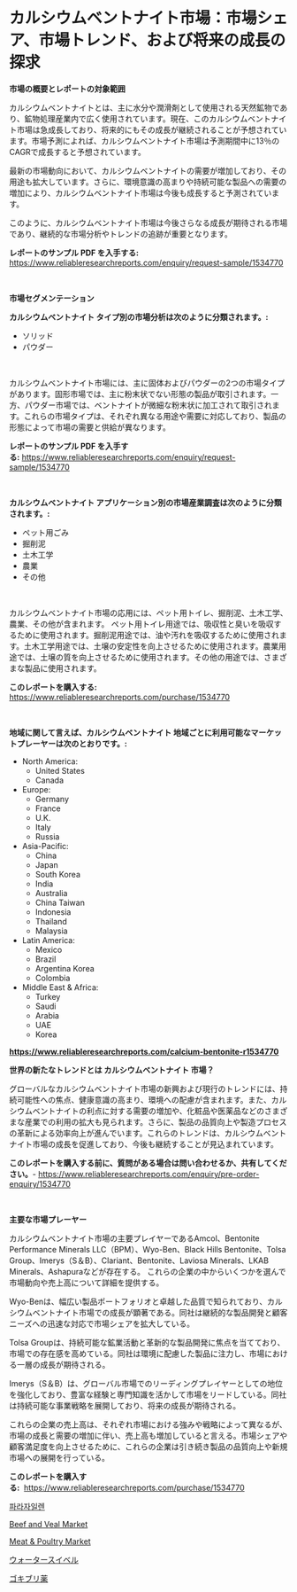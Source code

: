 <p><h1>カルシウムベントナイト市場：市場シェア、市場トレンド、および将来の成長の探求</h1></p><p><strong>市場の概要とレポートの対象範囲</strong></p>
<p><p>カルシウムベントナイトとは、主に水分や潤滑剤として使用される天然鉱物であり、鉱物処理産業内で広く使用されています。現在、このカルシウムベントナイト市場は急成長しており、将来的にもその成長が継続されることが予想されています。市場予測によれば、カルシウムベントナイト市場は予測期間中に13％のCAGRで成長すると予想されています。</p><p>最新の市場動向において、カルシウムベントナイトの需要が増加しており、その用途も拡大しています。さらに、環境意識の高まりや持続可能な製品への需要の増加により、カルシウムベントナイト市場は今後も成長すると予測されています。</p><p>このように、カルシウムベントナイト市場は今後さらなる成長が期待される市場であり、継続的な市場分析やトレンドの追跡が重要となります。</p></p>
<p><strong>レポートのサンプル PDF を入手する:</strong> <a href="https://www.reliableresearchreports.com/enquiry/request-sample/1534770">https://www.reliableresearchreports.com/enquiry/request-sample/1534770</a></p>
<p>&nbsp;</p>
<p><strong>市場セグメンテーション</strong></p>
<p><strong>カルシウムベントナイト タイプ別の市場分析は次のように分類されます。:</strong></p>
<p><ul><li>ソリッド</li><li>パウダー</li></ul></p>
<p>&nbsp;</p>
<p><p>カルシウムベントナイト市場には、主に固体およびパウダーの2つの市場タイプがあります。固形市場では、主に粉末状でない形態の製品が取引されます。一方、パウダー市場では、ベントナイトが微細な粉末状に加工されて取引されます。これらの市場タイプは、それぞれ異なる用途や需要に対応しており、製品の形態によって市場の需要と供給が異なります。</p></p>
<p><strong>レポートのサンプル PDF を入手する:</strong>&nbsp;<a href="https://www.reliableresearchreports.com/enquiry/request-sample/1534770">https://www.reliableresearchreports.com/enquiry/request-sample/1534770</a></p>
<p>&nbsp;</p>
<p><strong> カルシウムベントナイト アプリケーション別の市場産業調査は次のように分類されます。:</strong></p>
<p><ul><li>ペット用ごみ</li><li>掘削泥</li><li>土木工学</li><li>農業</li><li>その他</li></ul></p>
<p>&nbsp;</p>
<p><p>カルシウムベントナイト市場の応用には、ペット用トイレ、掘削泥、土木工学、農業、その他が含まれます。 ペット用トイレ用途では、吸収性と臭いを吸収するために使用されます。掘削泥用途では、油や汚れを吸収するために使用されます。土木工学用途では、土壌の安定性を向上させるために使用されます。農業用途では、土壌の質を向上させるために使用されます。その他の用途では、さまざまな製品に使用されます。</p></p>
<p><strong>このレポートを購入する:</strong>&nbsp; <a href="https://www.reliableresearchreports.com/purchase/1534770">https://www.reliableresearchreports.com/purchase/1534770</a></p>
<p>&nbsp;</p>
<p><strong>地域に関して言えば、カルシウムベントナイト 地域ごとに利用可能なマーケットプレーヤーは次のとおりです。:</strong></p>
<p><ul>
    <li>
        North America:
        <ul>
            <li>United States</li>
            <li>Canada</li>
        </ul>
    </li>
    <li>
        Europe:
        <ul>
            <li>Germany</li>
            <li>France</li>
            <li>U.K.</li>
            <li>Italy</li>
            <li>Russia</li>
        </ul>
    </li>
    <li>
        Asia-Pacific:
        <ul>
            <li>China</li>
            <li>Japan</li>
            <li>South Korea</li>
            <li>India</li>
            <li>Australia</li>
            <li>China Taiwan</li>
            <li>Indonesia</li>
            <li>Thailand</li>
            <li>Malaysia</li>
        </ul>
    </li>
    <li>
        Latin America:
        <ul>
            <li>Mexico</li>
            <li>Brazil</li>
            <li>Argentina Korea</li>
            <li>Colombia</li>
        </ul>
    </li>
    <li>
        Middle East & Africa:
        <ul>
            <li>Turkey</li>
            <li>Saudi</li>
            <li>Arabia</li>
            <li>UAE</li>
            <li>Korea</li>
        </ul>
    </li>
    </ul></p>
<p><strong><a href="https://www.reliableresearchreports.com/calcium-bentonite-r1534770">https://www.reliableresearchreports.com/calcium-bentonite-r1534770</a></strong>&nbsp;</p>
<p><strong>世界の新たなトレンドとは カルシウムベントナイト 市場？</strong></p>
<p><p>グローバルなカルシウムベントナイト市場の新興および現行のトレンドには、持続可能性への焦点、健康意識の高まり、環境への配慮が含まれます。また、カルシウムベントナイトの利点に対する需要の増加や、化粧品や医薬品などのさまざまな産業での利用の拡大も見られます。さらに、製品の品質向上や製造プロセスの革新による効率向上が進んでいます。これらのトレンドは、カルシウムベントナイト市場の成長を促進しており、今後も継続することが見込まれています。</p></p>
<p><strong>このレポートを購入する前に、質問がある場合は問い合わせるか、共有してください。</strong>- <a href="https://www.reliableresearchreports.com/enquiry/pre-order-enquiry/1534770">https://www.reliableresearchreports.com/enquiry/pre-order-enquiry/1534770</a></p>
<p>&nbsp;</p>
<p><strong>主要な市場プレーヤー</strong></p>
<p><p>カルシウムベントナイト市場の主要プレイヤーであるAmcol、Bentonite Performance Minerals LLC（BPM）、Wyo-Ben、Black Hills Bentonite、Tolsa Group、Imerys（S＆B）、Clariant、Bentonite、Laviosa Minerals、LKAB Minerals、Ashapuraなどが存在する。 これらの企業の中からいくつかを選んで市場動向や売上高について詳細を提供する。</p><p>Wyo-Benは、幅広い製品ポートフォリオと卓越した品質で知られており、カルシウムベントナイト市場での成長が顕著である。同社は継続的な製品開発と顧客ニーズへの迅速な対応で市場シェアを拡大している。</p><p>Tolsa Groupは、持続可能な鉱業活動と革新的な製品開発に焦点を当てており、市場での存在感を高めている。同社は環境に配慮した製品に注力し、市場における一層の成長が期待される。</p><p>Imerys（S＆B）は、グローバル市場でのリーディングプレイヤーとしての地位を強化しており、豊富な経験と専門知識を活かして市場をリードしている。同社は持続可能な事業戦略を展開しており、将来の成長が期待される。</p><p>これらの企業の売上高は、それぞれ市場における強みや戦略によって異なるが、市場の成長と需要の増加に伴い、売上高も増加していると言える。市場シェアや顧客満足度を向上させるために、これらの企業は引き続き製品の品質向上や新規市場への展開を行っている。</p></p>
<p><strong>このレポートを購入する:</strong>&nbsp;&nbsp;<a href="https://www.reliableresearchreports.com/purchase/1534770">https://www.reliableresearchreports.com/purchase/1534770</a></p>
<p><p><a href="https://medium.com/@percyhagernes9778/%ED%8C%8C%EB%9D%BC%EC%9E%90%EC%9D%BC%EB%A0%8C-%EC%8B%9C%EC%9E%A5-%EA%B7%9C%EB%AA%A8-cagr-%ED%8A%B8%EB%A0%8C%EB%93%9C-2024-2030-9b8980c513b0">파라자일렌</a></p><p><a href="https://github.com/nathandecarvalho/Market-Research-Report-List-2/blob/main/beef-and-veal-market.md">Beef and Veal Market</a></p><p><a href="https://github.com/kosella/Market-Research-Report-List-2/blob/main/meat-poultry-market.md">Meat & Poultry Market</a></p><p><a href="https://medium.com/@camron674/%E6%B0%B4%E3%82%B9%E3%82%A4%E3%83%99%E3%83%AB%E5%B8%82%E5%A0%B4%E3%81%AE%E3%83%A1%E3%83%88%E3%83%AA%E3%82%AF%E3%82%B9%E3%82%92%E8%A7%A3%E8%AA%AD%E3%81%99%E3%82%8B-%E5%B8%82%E5%A0%B4%E3%82%B7%E3%82%A7%E3%82%A2-%E3%83%88%E3%83%AC%E3%83%B3%E3%83%89-%E6%88%90%E9%95%B7%E3%83%91%E3%82%BF%E3%83%BC%E3%83%B3-2e67446a9738">ウォータースイベル</a></p><p><a href="https://medium.com/@susanjprice2023/%E3%82%B4%E3%82%AD%E3%83%96%E3%83%AA%E9%A7%86%E9%99%A4%E8%96%AC%E3%81%AE%E5%B8%82%E5%A0%B4%E3%83%AC%E3%83%9D%E3%83%BC%E3%83%88%E3%81%AF-%E3%81%93%E3%81%AE%E5%B8%82%E5%A0%B4%E3%81%AE%E6%9C%80%E6%96%B0%E3%83%88%E3%83%AC%E3%83%B3%E3%83%89%E3%81%A8%E6%88%90%E9%95%B7%E6%A9%9F%E4%BC%9A%E3%82%92%E6%98%8E%E3%82%89%E3%81%8B%E3%81%AB%E3%81%97%E3%81%A6%E3%81%84%E3%81%BE%E3%81%99-aa3004ff9508">ゴキブリ薬</a></p></p>